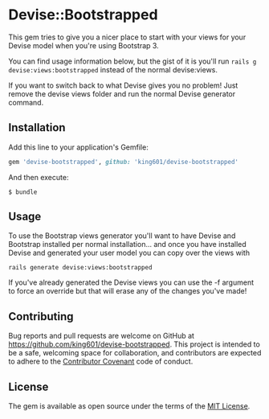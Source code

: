 # Devise::Bootstrapped

This gem tries to give you a nicer place to start with your views for your Devise model when you're using Bootstrap 3.

You can find usage information below, but the gist of it is you'll run `rails g devise:views:bootstrapped` instead of the normal devise:views.

If you want to switch back to what Devise gives you no problem! Just remove the devise views folder and run the normal Devise generator command.

## Installation

Add this line to your application's Gemfile:

```ruby
gem 'devise-bootstrapped', github: 'king601/devise-bootstrapped'
```

And then execute:

    $ bundle


## Usage

To use the Bootstrap views generator you'll want to have Devise and Bootstrap installed per normal installation... and once you have installed Devise and generated your user model you can copy over the views with

`rails generate devise:views:bootstrapped`

If you've already generated the Devise views you can use the -f argument to force an override but that will erase any of the changes you've made!

## Contributing

Bug reports and pull requests are welcome on GitHub at https://github.com/king601/devise-bootstrapped. This project is intended to be a safe, welcoming space for collaboration, and contributors are expected to adhere to the [Contributor Covenant](http://contributor-covenant.org) code of conduct.


## License

The gem is available as open source under the terms of the [MIT License](http://opensource.org/licenses/MIT).
